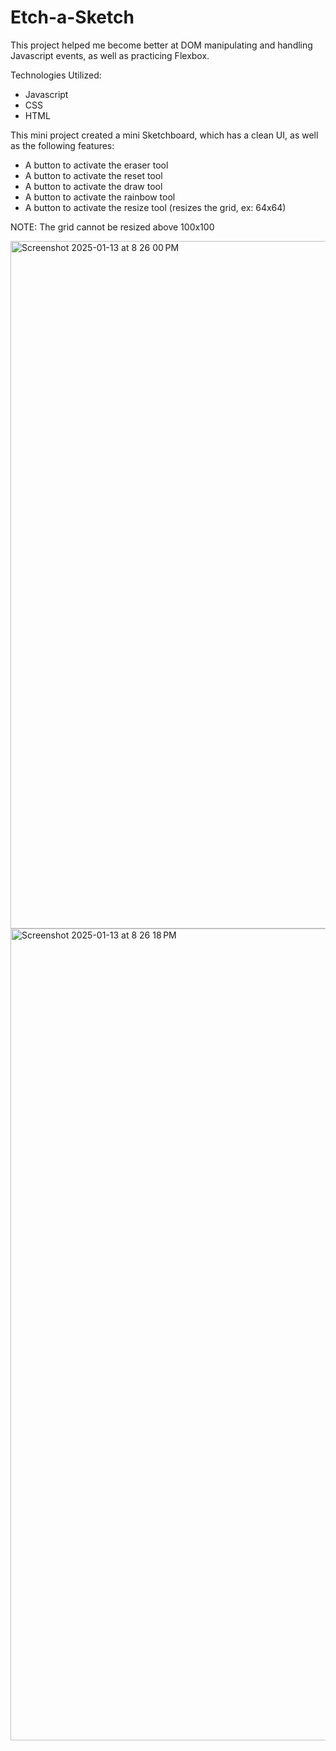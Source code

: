 # Etch-a-Sketch

This project helped me become better at DOM manipulating and handling Javascript events, as well as practicing Flexbox. 

Technologies Utilized: 
- Javascript
- CSS
- HTML 

This mini project created a mini Sketchboard, which has a clean UI, as well as the following features: 
- A button to activate the eraser tool
- A button to activate the reset tool
- A button to activate the draw tool
- A button to activate the rainbow tool
- A button to activate the resize tool (resizes the grid, ex: 64x64)

NOTE: The grid cannot be resized above 100x100 



<img width="1100" alt="Screenshot 2025-01-13 at 8 26 00 PM" src="https://github.com/user-attachments/assets/364ed6ca-336e-40ee-b103-35596e62a3fb" />




<img width="1299" alt="Screenshot 2025-01-13 at 8 26 18 PM" src="https://github.com/user-attachments/assets/7f137a2c-a86f-4eda-a249-c5ef3fd64bea" />





